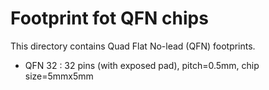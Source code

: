 Footprint fot QFN chips
=======================

  This directory contains Quad Flat No-lead (QFN) footprints.

 * QFN 32 : 32 pins (with exposed pad), pitch=0.5mm, chip size=5mmx5mm
